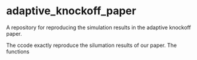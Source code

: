 # adaptive_knockoff_paper
A repository for reproducing the simulation results in the adaptive knockoff paper.

The ccode exactly reproduce the silumation results of our paper. The functions